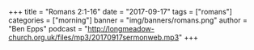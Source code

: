 +++
title = "Romans 2:1-16"
date = "2017-09-17"
tags = ["romans"]
categories = ["morning"]
banner = "img/banners/romans.png"
author = "Ben Epps"
podcast = "http://longmeadow-church.org.uk/files/mp3/20170917sermonweb.mp3"
+++
